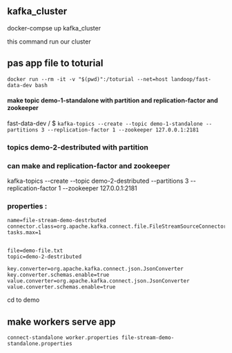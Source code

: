 

## kafka_cluster 
 docker-compse up kafka_cluster 

this command run our cluster


## pas app file to toturial 
``` docker run --rm -it -v "$(pwd)":/toturial --net=host landoop/fast-data-dev bash ```

#### make topic demo-1-standalone with partition and replication-factor and zookeeper
fast-data-dev / $ 
``` kafka-topics --create --topic demo-1-standalone --partitions 3 --replication-factor 1 --zookeeper 127.0.0.1:2181 ```

### topics demo-2-destributed with partition
### can make  and replication-factor and zookeeper
kafka-topics --create --topic demo-2-destributed --partitions 3 --replication-factor 1 --zookeeper 127.0.0.1:2181
### properties :
```  
name=file-stream-demo-destrbuted
connector.class=org.apache.kafka.connect.file.FileStreamSourceConnector
tasks.max=1


file=demo-file.txt
topic=demo-2-destributed
      
key.converter=org.apache.kafka.connect.json.JsonConverter
key.converter.schemas.enable=true
value.converter=org.apache.kafka.connect.json.JsonConverter
value.converter.schemas.enable=true 
```
cd to demo
## make workers serve app
``` connect-standalone worker.properties file-stream-demo-standalone.properties ```





